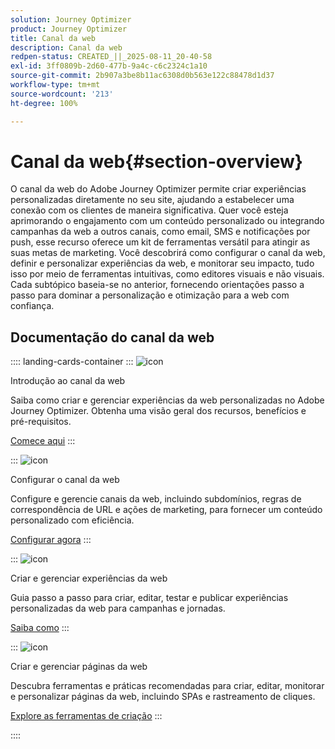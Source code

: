 ```yaml
---
solution: Journey Optimizer
product: Journey Optimizer
title: Canal da web
description: Canal da web
redpen-status: CREATED_||_2025-08-11_20-40-58
exl-id: 3ff0809b-2d60-477b-9a4c-c6c2324c1a10
source-git-commit: 2b907a3be8b11ac6308d0b563e122c88478d1d37
workflow-type: tm+mt
source-wordcount: '213'
ht-degree: 100%

---
```


# Canal da web{#section-overview}

O canal da web do Adobe Journey Optimizer permite criar experiências personalizadas diretamente no seu site, ajudando a estabelecer uma conexão com os clientes de maneira significativa. Quer você esteja aprimorando o engajamento com um conteúdo personalizado ou integrando campanhas da web a outros canais, como email, SMS e notificações por push, esse recurso oferece um kit de ferramentas versátil para atingir as suas metas de marketing. Você descobrirá como configurar o canal da web, definir e personalizar experiências da web, e monitorar seu impacto, tudo isso por meio de ferramentas intuitivas, como editores visuais e não visuais. Cada subtópico baseia-se no anterior, fornecendo orientações passo a passo para dominar a personalização e otimização para a web com confiança.

## Documentação do canal da web

:::: landing-cards-container
:::
![icon](https://cdn.experienceleague.adobe.com/icons/circle-play.svg?lang=pt-BR)

Introdução ao canal da web

Saiba como criar e gerenciar experiências da web personalizadas no Adobe Journey Optimizer. Obtenha uma visão geral dos recursos, benefícios e pré-requisitos.

[Comece aqui](../using/web/get-started-web.md)
:::

:::
![icon](https://cdn.experienceleague.adobe.com/icons/gear.svg?lang=pt-BR)

Configurar o canal da web

Configure e gerencie canais da web, incluindo subdomínios, regras de correspondência de URL e ações de marketing, para fornecer um conteúdo personalizado com eficiência.

[Configurar agora](configure-web-channel-landing-page.md)
:::

:::
![icon](https://cdn.experienceleague.adobe.com/icons/list-check.svg?lang=pt-BR)

Criar e gerenciar experiências da web

Guia passo a passo para criar, editar, testar e publicar experiências personalizadas da web para campanhas e jornadas.

[Saiba como](../using/web/create-web.md)
:::

:::
![icon](https://cdn.experienceleague.adobe.com/icons/screwdriver-wrench.svg?lang=pt-BR)

Criar e gerenciar páginas da web

Descubra ferramentas e práticas recomendadas para criar, editar, monitorar e personalizar páginas da web, incluindo SPAs e rastreamento de cliques.

[Explore as ferramentas de criação](author-web-pages-landing-page.md)
:::

::::
